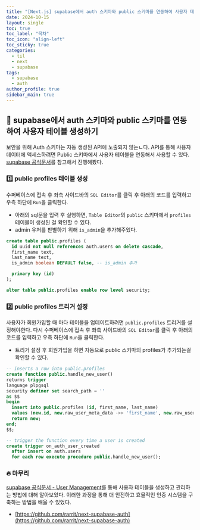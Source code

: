 ```yaml
---
title: "[Next.js] supabase에서 auth 스키마와 public 스키마를 연동하여 사용자 테이블 생성하기"
date: 2024-10-15
layout: single
toc: true
toc_label: "목차"
toc_icon: "align-left"
toc_sticky: true
categories:
  - til
  - next
  - supabase 
tags:
  - supabase
  - auth
author_profile: true
sidebar_main: true
---
```


## :ledger: supabase에서 auth 스키마와 public 스키마를 연동하여 사용자 테이블 생성하기
보안을 위해 Auth 스키마는 자동 생성된 API에 노출되지 않는ㄴ다. API를 통해 사용자 데이터에 액세스하려면 Public 스키마에서 사용자 테이블을 연동해서 사용할 수 있다. [supabase 공식문서](https://supabase.com/docs/guides/auth/managing-user-data)를 참고해서 진행해봤다.

### :one: public profiles 테이블 생성
수퍼베이스에 접속 후 좌측 사이드바의 `SQL Editor`를 클릭 후 아래의 코드를 입력하고 우측 하단에 `Run`을 클릭한다.

- 아래의 sql문을 입력 후 실행하면, `Table Editor`의 `public` 스키마에서 `profiles` 테이블이 생성된 걸 확인할 수 있다.
- admin 유저를 판별하기 위해 `is_admin`을 추가해주었다.

```sql
create table public.profiles (
  id uuid not null references auth.users on delete cascade,
  first_name text,
  last_name text,
  is_admin boolean DEFAULT false, -- is_admin 추가

  primary key (id)
);

alter table public.profiles enable row level security;
```

### :two: public profiles 트리거 설정
사용자가 회원가입할 때 마다 테이블을 업데이트하려면 `public.profiles` 트리거를 설정해야한다. 다시 수퍼베이스에 접속 후 좌측 사이드바의 `SQL Editor`를 클릭 후 아래의 코드를 입력하고 우측 하단에 `Run`을 클릭한다.

- 트리거 설정 후 회원가입을 하면 자동으로 public 스키마의 profiles가 추가되는걸 확인할 수 있다.


```sql
-- inserts a row into public.profiles
create function public.handle_new_user()
returns trigger
language plpgsql
security definer set search_path = ''
as $$
begin
  insert into public.profiles (id, first_name, last_name)
  values (new.id, new.raw_user_meta_data ->> 'first_name', new.raw_user_meta_data ->> 'last_name');
  return new;
end;
$$;

-- trigger the function every time a user is created
create trigger on_auth_user_created
  after insert on auth.users
  for each row execute procedure public.handle_new_user();

```

### :fire: 마무리
[supabase 공식문서 - User Management](https://supabase.com/docs/guides/auth/managing-user-data)를 통해 사용자 테이블을 생성하고 관리하는 방법에 대해 알아보았다. 이러한 과정을 통해 더 안전하고 효율적인 인증 시스템을 구축하는 방법을 배울 수 있었다.

- [https://github.com/rarrit/next-supabase-auth](https://github.com/rarrit/next-supabase-auth)